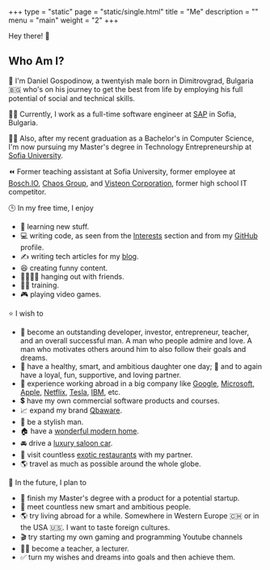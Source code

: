 +++
type = "static"
page = "static/single.html"
title = "Me"
description = ""
menu = "main"
weight = "2"
+++

Hey there! 👋

## Who Am I?

🏃 I'm Daniel Gospodinow, a twentyish male born in Dimitrovgrad, Bulgaria 🇧🇬 who's on his journey to get the best from life by employing his full potential of social and technical skills.

🧑‍💻 Currently, I work as a full-time software engineer at [SAP](https://www.sap.com/) in Sofia, Bulgaria. 

👨‍🎓 Also, after my recent graduation as a Bachelor's in Computer Science, I'm now pursuing my Master's degree in Technology Entrepreneurship at [Sofia University](https://www.uni-sofia.bg/).

⏪ Former teaching assistant at Sofia University, former employee at [Bosch.IO](https://bosch.io/), [Chaos Group](https://www.chaosgroup.com/), and [Visteon Corporation](https://www.visteon.com/), former high school IT competitor.

🕒 In my free time, I enjoy
- 📖 learning new stuff.
- 💻 writing code, as seen from the [Interests](../interests) section and from my [GitHub](https://github.com/danielgospodinow) profile.
- ✍️ writing tech articles for my [blog](https://medium.com/@danielgospodinow).
- 😆 creating funny content.
- 👨‍👩‍👧‍👦 hanging out with friends.
- 🏃‍♂️ training.
- 🎮 playing video games.

⭐ I wish to
- 🤵 become an outstanding developer, investor, entrepreneur, teacher, and an overall successful man. A man who people admire and love. A man who motivates others around him to also follow their goals and dreams.
- 👧 have a healthy, smart, and ambitious daughter one day; 👩 and to again have a loyal, fun, supportive, and loving partner.
- 🏢 experience working abroad in a big company like [Google](https://developers.google.com/), [Microsoft](https://www.microsoft.com/), [Apple](https://www.apple.com/), [Netflix](https://www.netflix.com/), [Tesla](https://www.tesla.com/), [IBM](https://www.ibm.com/), etc.
- 💲 have my own commercial software products and courses.
- 📈 expand my brand [Qbaware](https://qbaware.github.io/).
- 👞 be a stylish man.
- 🏠 have a [wonderful modern home](https://i.pinimg.com/originals/29/8d/f1/298df1cac168231b7572f2b4e75a269c.jpg).
- 🚘 drive a [luxury saloon car](https://www.mercedes-benz.com/en/mbsocialcar/mbsocialcar-s-class/_jcr_content/root/slider_4/sliderchilditems/slideritem_3/image/MQ7-0-image-20190114134133/04-mercedes-benz-vehicles-mbsocialcar-v-222-s-class-3400x1440.jpeg).
- 🥂 visit countless [exotic restaurants](https://www.instagram.com/p/CEtfnKTj2jB/) with my partner.
- 🌎 travel as much as possible around the whole globe.

🔮 In the future, I plan to
- 💼 finish my Master's degree with a product for a potential startup.
- 👬 meet countless new smart and ambitious people.
- 🌎 try living abroad for a while. Somewhere in Western Europe 🇨🇭 or in the USA 🇺🇸. I want to taste foreign cultures.
- 🎬 try starting my own gaming and programming Youtube channels
- 👨‍🏫 become a teacher, a lecturer.
- ✅ turn my wishes and dreams into goals and then achieve them.
